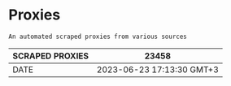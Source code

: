 # Proxies
    An automated scraped proxies from various sources

| SCRAPED PROXIES | 23458            |
|-----------------|---------------------------|
| DATE            | 2023-06-23 17:13:30 GMT+3          |